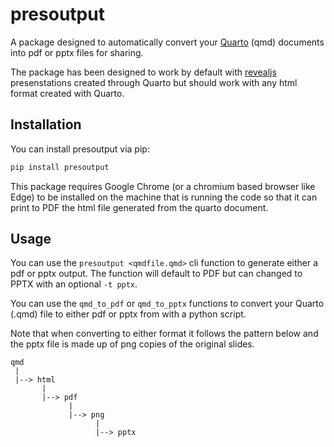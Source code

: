 # presoutput

A package designed to automatically convert your [Quarto](https://quarto.org/) (qmd) documents into pdf or pptx files for sharing. 

The package has been designed to work by default with [revealjs](https://quarto.org/docs/presentations/revealjs/index.html) presenstations created through Quarto but should work with any html format created with Quarto.

## Installation

You can install presoutput via pip:

```bash
pip install presoutput
```

This package requires Google Chrome (or a chromium based browser like Edge) to be installed on the machine that is running the code so that it can print to PDF the html file generated from the quarto document.

## Usage

You can use the `presoutput <qmdfile.qmd>` cli function to generate either a pdf or pptx output. The function will default to PDF but can changed to PPTX with an optional `-t pptx`.

You can use the `qmd_to_pdf` or `qmd_to_pptx` functions to convert your Quarto (.qmd) file to either pdf or pptx from with a python script. 

Note that when converting to either format it follows the pattern below and the pptx file is made up of png copies of the original slides.

    qmd
     |
     |--> html
           |
           |--> pdf
                 |
                 |--> png
                       |
                       |--> pptx




